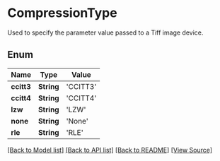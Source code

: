 # CompressionType
Used to specify the parameter value passed to a Tiff image device.

## Enum
Name | Type | Value
------------ | ------------- | -------------
**ccitt3** | **String** | 'CCITT3'
**ccitt4** | **String** | 'CCITT4'
**lzw** | **String** | 'LZW'
**none** | **String** | 'None'
**rle** | **String** | 'RLE'

[[Back to Model list]](../README.md#documentation-for-models) [[Back to API list]](../README.md#documentation-for-api-endpoints) [[Back to README]](../README.md) [[View Source]](../src/models/CompressionType.ts)

